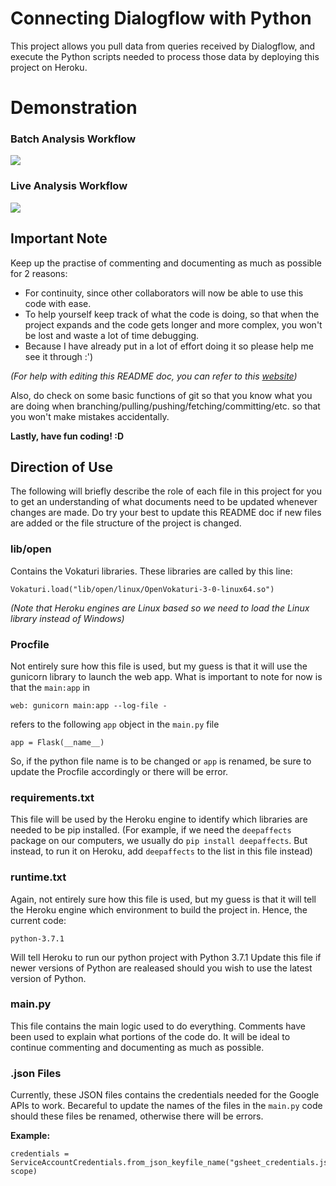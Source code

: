 # Connecting Dialogflow with Python

This project allows you pull data from queries received by Dialogflow, and execute the Python scripts needed to process those data by deploying this project on Heroku.


# Demonstration
### Batch Analysis Workflow
![](Batch.gif)

### Live Analysis Workflow
![](Batch.gif)
## Important Note

Keep up the practise of commenting and documenting as much as possible for 2 reasons:
* For continuity, since other collaborators will now be able to use this code with ease.
* To help yourself keep track of what the code is doing, so that when the project expands and the code gets longer and more complex, you won't be lost and waste a lot of time debugging.
* Because I have already put in a lot of effort doing it so please help me see it through :')

*(For help with editing this README doc, you can refer to this [website](https://help.github.com/articles/basic-writing-and-formatting-syntax/))*

Also, do check on some basic functions of git so that you know what you are doing when branching/pulling/pushing/fetching/committing/etc. so that you won't make mistakes accidentally.

**Lastly, have fun coding! :D**

## Direction of Use

The following will briefly describe the role of each file in this project for you to get an understanding of what documents need to be updated whenever changes are made. Do try your best to update this README doc if new files are added or the file structure of the project is changed.

### lib/open

Contains the Vokaturi libraries. These libraries are called by this line:

```
Vokaturi.load("lib/open/linux/OpenVokaturi-3-0-linux64.so")
```

*(Note that Heroku engines are Linux based so we need to load the Linux library instead of Windows)*

### Procfile

Not entirely sure how this file is used, but my guess is that it will use the gunicorn library to launch the web app. What is important to note for now is that the `main:app` in 

```
web: gunicorn main:app --log-file -
```
refers to the following `app` object in the `main.py` file

```
app = Flask(__name__)
```

So, if the python file name is to be changed or `app` is renamed, be sure to update the Procfile accordingly or there will be error.

### requirements.txt

This file will be used by the Heroku engine to identify which libraries are needed to be pip installed. 
(For example, if we need the `deepaffects` package on our computers, we usually do `pip install deepaffects`. But instead, to run it on Heroku, add `deepaffects` to the list in this file instead)

### runtime.txt

Again, not entirely sure how this file is used, but my guess is that it will tell the Heroku engine which environment to build the project in. Hence, the current code:

```
python-3.7.1
```

Will tell Heroku to run our python project with Python 3.7.1
Update this file if newer versions of Python are realeased should you wish to use the latest version of Python.

### main.py

This file contains the main logic used to do everything. Comments have been used to explain what portions of the code do. It will be ideal to continue commenting and documenting as much as possible.

### .json Files

Currently, these JSON files contains the credentials needed for the Google APIs to work. Becareful to update the names of the files in the `main.py` code should these files be renamed, otherwise there will be errors.

**Example:**
```
credentials = ServiceAccountCredentials.from_json_keyfile_name("gsheet_credentials.json", scope)
```

